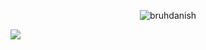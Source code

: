 <p align="center">
  <p align="center"> <img src="https://komarev.com/ghpvc/?username=bruhDanish&label=Profile%20views&color=0e75b6&style=flat" alt="bruhdanish" /> </p>
  <a href="https://skillicons.dev">
    <img src="https://skillicons.dev/icons?i=html,css,js,react,sass,tailwind,bootstrap,nodejs,express,nextjs,c,java,git,github,figma,mongodb,mysql,vscode,wordpress" />
  </a>
</p>

